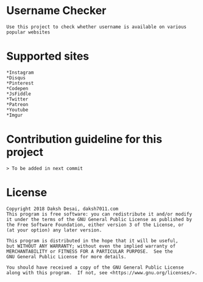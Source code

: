# Username Checker
    Use this project to check whether username is available on various popular websites

# Supported sites
    *Instagram
    *Disqus
    *Pinterest
    *Codepen
    *JsFiddle
    *Twitter
    *Patreon
    *Youtube
    *Imgur

# Contribution guideline for this project
    > To be added in next commit

# License

    Copyright 2018 Daksh Desai, daksh7011.com
    This program is free software: you can redistribute it and/or modify
    it under the terms of the GNU General Public License as published by
    the Free Software Foundation, either version 3 of the License, or
    (at your option) any later version.

    This program is distributed in the hope that it will be useful,
    but WITHOUT ANY WARRANTY; without even the implied warranty of
    MERCHANTABILITY or FITNESS FOR A PARTICULAR PURPOSE.  See the
    GNU General Public License for more details.

    You should have received a copy of the GNU General Public License
    along with this program.  If not, see <https://www.gnu.org/licenses/>.
    